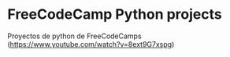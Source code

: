 # FreeCodeCamp Python projects
Proyectos de python de FreeCodeCamps (https://www.youtube.com/watch?v=8ext9G7xspg)
